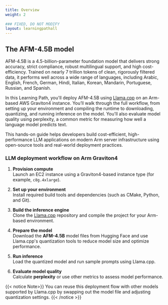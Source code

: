 ```yaml
---
title: Overview
weight: 2
 
### FIXED, DO NOT MODIFY
layout: learningpathall
---
```


## The AFM-4.5B model

AFM-4.5B is a 4.5-billion-parameter foundation model that delivers strong accuracy, strict compliance, robust multilingual support, and high cost-efficiency. Trained on nearly 7 trillion tokens of clean, rigorously filtered data, it performs well across a wide range of languages, including Arabic, English, French, German, Hindi, Italian, Korean, Mandarin, Portuguese, Russian, and Spanish.

In this Learning Path, you'll deploy AFM-4.5B using [Llama.cpp](https://github.com/ggerganov/llama.cpp) on an Arm-based AWS Graviton4 instance. You’ll walk through the full workflow, from setting up your environment and compiling the runtime to downloading, quantizing, and running inference on the model. You'll also evaluate model quality using perplexity, a common metric for measuring how well a language model predicts text.

This hands-on guide helps developers build cost-efficient, high-performance LLM applications on modern Arm server infrastructure using open-source tools and real-world deployment practices.

### LLM deployment workflow on Arm Graviton4

1. **Provision compute**  
   Launch an EC2 instance using a Graviton4-based instance type (for example, `c8g.4xlarge`).

2. **Set up your environment**  
   Install required build tools and dependencies (such as CMake, Python, and Git).

3. **Build the inference engine**  
   Clone the [Llama.cpp](https://github.com/ggerganov/llama.cpp) repository and compile the project for your Arm-based environment.

4. **Prepare the model**  
   Download the **AFM-4.5B** model files from Hugging Face and use Llama.cpp's quantization tools to reduce model size and optimize performance.

5. **Run inference**  
   Load the quantized model and run sample prompts using Llama.cpp.

6. **Evaluate model quality**  
   Calculate **perplexity** or use other metrics to assess model performance.

{{< notice Note>}}
You can reuse this deployment flow with other models supported by Llama.cpp by swapping out the model file and adjusting quantization settings.
{{< /notice >}}




